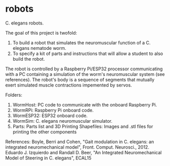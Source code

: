 # robots
C. elegans robots.

The goal of this project is twofold:
1. To build a robot that simulates the neuromuscular function of a C. elegans nematode worm.
2. To specify a kit of parts and instructions that will allow a student to also build the robot.

The robot is controlled by a Raspberry Pi/ESP32 processor communicating with a PC containing a simulation of the worm's
neuromuscular system (see references). The robot's body is a sequence of segments that mutually exert simulated muscle
contractions impemented by servos.

Folders:
1. WormHost: PC code to communicate with the onboard Raspberry Pi.
2. WormRPi: Raspberry Pi onboard code.
3. WormESP32: ESP32 onboard code.
4. WormSim: C. elegans neuromuscular simulator.
5. Parts: Parts list and 3D Printing Shapefiles: Images and .stl files for printing the other components

References:
Boyle, Berri and Cohen, "Gait modulation in C. elegans: an integrated neuromechanical model", Front. Comput. Neurosci., 2012.
Eduardo J. Izquierdo and Randall D. Beer, "An Integrated Neuromechanical Model of Steering in C. elegans", ECAL15